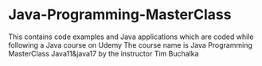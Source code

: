 # Java-Programming-MasterClass
This contains code examples and Java applications which are coded while following a Java course on Udemy
The course name is Java Programming MasterClass Java11&java17 by the instructor Tim Buchalka
